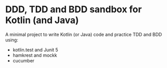 # DDD, TDD and BDD sandbox for Kotlin (and Java)

A minimal project to write Kotlin (or Java) code and practice TDD and BDD using:

* kotlin.test and Junit 5
* hamkrest and mockk
* cucumber
